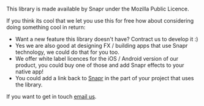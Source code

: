 This library is made available by Snapr under the Mozilla Public Licence.

If you think its cool that we let you use this for free how about considering doing something cool in return:

 * Want a new feature this library doesn't have? Contract us to develop it :)
 * Yes we are also good at designing FX / building apps that use Snapr technology, we could do that for you too.
 * We offer white label licences for the iOS / Android version of our product, you could buy one of those and add Snapr effects to your native app!
 * You could add a link back to [Snapr](http://apps.sna.pr) in the part of your project that uses the library.
 
If you want to get in touch [email us](mailto:apps@sna.pr).


 